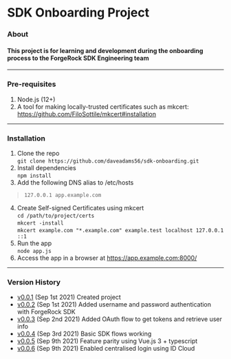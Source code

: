 # SDK Onboarding Project

### About
#### This project is for learning and development during the onboarding process to the ForgeRock SDK Engineering team

---
### Pre-requisites
1. Node.js (12+)
2. A tool for making locally-trusted certificates such as mkcert: https://github.com/FiloSottile/mkcert#installation
---
### Installation
1. Clone the repo\
`git clone https://github.com/daveadams56/sdk-onboarding.git`
2. Install dependencies\
`npm install`
3. Add the following DNS alias to /etc/hosts
> `127.0.0.1 app.example.com`
4. Create Self-signed Certificates using mkcert\
`cd /path/to/project/certs`\
`mkcert -install`\
`mkcert example.com "*.example.com" example.test localhost 127.0.0.1 ::1`
5. Run the app\
`node app.js`
6. Access the app in a browser at https://app.example.com:8000/

---
### Version History
- [v0.0.1](https://github.com/daveadams56/sdk-onboarding/commit/943c8dadafee673ced2289e26665f99eb5d3a058) (Sep 1st 2021) Created project 
- [v0.0.2](https://github.com/daveadams56/sdk-onboarding/commit/88b73117eca66fd59333b42292021a1f456b6510) (Sep 1st 2021) Added username and password authentication with ForgeRock SDK
- [v0.0.3](https://github.com/daveadams56/sdk-onboarding/commit/74d552ca404434affd24d73b8d23e92464ba28bf) (Sep 2nd 2021) Added OAuth flow to get tokens and retrieve user info
- [v0.0.4](https://github.com/daveadams56/sdk-onboarding/commit/03138e39010239230adb8ecaaaa4c7bbb66ffdd3) (Sep 3rd 2021) Basic SDK flows working
- [v0.0.5](https://github.com/daveadams56/sdk-onboarding/commit/dd0384844ca0e1722e703a0de059ee7ee385e4d4) (Sep 9th 2021) Feature parity using Vue.js 3 + typescript
- [v0.0.6](https://github.com/daveadams56/sdk-onboarding/commit/30b0a68afc9e0af2ecbd1df259584fbbf9659d59) (Sep 9th 2021) Enabled centralised login using ID Cloud